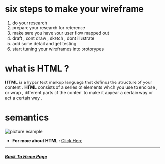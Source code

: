 # six steps to make your wireframe 
1. do your research
2. prepare your research for reference
3. make sure you have your user flow mapped out
4. draft , dont draw , sketch , dont illustrate
5. add some detail and get testing
6. start turning your wireframes into protorypes
# what is HTML ?
**HTML** is a hyper text markup language that defines the structure of your content .
**HTML** consists of a series of elements which you use to enclose , or wrap , different parts of the content to make it appear a certain way or act a certain way .

# semantics

![picture example](https://www.edureka.co/blog/wp-content/uploads/2019/06/HTML-vs-CSS-vs-JavaScript-512x300.png)
* **For more about HTML :** [Click Here](https://developer.mozilla.org/en-US/docs/Web/HTML)

---
##### [Back To Home Page](https://mhmadwrekat.github.io/reading-notes)